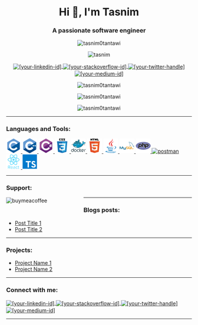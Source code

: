 
<h1 align="center">Hi 👋, I'm Tasnim</h1>
<h3 align="center">A passionate software engineer</h3>

<p align="center">
  <img src="https://komarev.com/ghpvc/?username=tasnim0tantawi&label=Profile%20views&color=0e75b6&style=flat" alt="tasnim0tantawi" />
</p>

<p align="center">
  <img src="https://github-readme-stats.vercel.app/api/top-langs?username=tasnim0tantawi&show_icons=true&locale=en&layout=compact" alt="tasnim" />
</p>

<p align="center">
  <a href="https://linkedin.com/in/[your-linkedin-id]" target="blank">
    <img align="center" src="https://cdn.jsdelivr.net/npm/simple-icons@v3/icons/linkedin.svg" alt="[your-linkedin-id]" height="30" width="40" />
  </a>
  <a href="https://stackoverflow.com/users/[your-stackoverflow-id]" target="blank">
    <img align="center" src="https://cdn.jsdelivr.net/npm/simple-icons@v3/icons/stackoverflow.svg" alt="[your-stackoverflow-id]" height="30" width="40" />
  </a>
  <a href="https://twitter.com/[your-twitter-handle]" target="blank">
    <img align="center" src="https://cdn.jsdelivr.net/npm/simple-icons@v3/icons/twitter.svg" alt="[your-twitter-handle]" height="30" width="40" />
  </a>
  <a href="https://medium.com/@[your-medium-id]" target="blank">
    <img align="center" src="https://cdn.jsdelivr.net/npm/simple-icons@v3/icons/medium.svg" alt="[your-medium-id]" height="30" width="40" />
  </a>
</p>

<p align="center">
  <img src="https://github-readme-stats.vercel.app/api?username=tasnim0tantawi&show_icons=true&locale=en" alt="tasnim0tantawi" />
</p>

<p align="center">
  <img src="https://github-readme-streak-stats.herokuapp.com/?user=tasnim0tantawi&" alt="tasnim0tantawi" />
</p>

<p align="center">
  <img src="https://github-profile-summary-cards.vercel.app/api/cards/profile-details?username=tasnim0tantawi&theme=vue" alt="tasnim0tantawi" />
</p>

---

<h3 align="left">Languages and Tools:</h3>
<p align="left">
  <a href="https://www.cprogramming.com/" target="_blank">
    <img src="https://raw.githubusercontent.com/devicons/devicon/master/icons/c/c-original.svg" alt="c" width="40" height="40"/>
  </a>
  <a href="https://www.w3schools.com/cpp/" target="_blank">
    <img src="https://raw.githubusercontent.com/devicons/devicon/master/icons/cplusplus/cplusplus-original.svg" alt="cplusplus" width="40" height="40"/>
  </a>
  <a href="https://www.w3schools.com/cs/" target="_blank">
    <img src="https://raw.githubusercontent.com/devicons/devicon/master/icons/csharp/csharp-original.svg" alt="csharp" width="40" height="40"/>
  </a>
  <a href="https://www.w3schools.com/css/" target="_blank">
    <img src="https://raw.githubusercontent.com/devicons/devicon/master/icons/css3/css3-original-wordmark.svg" alt="css3" width="40" height="40"/>
  </a>
  <a href="https://www.docker.com/" target="_blank">
    <img src="https://raw.githubusercontent.com/devicons/devicon/master/icons/docker/docker-original-wordmark.svg" alt="docker" width="40" height="40"/>
  </a>
  <a href="https://www.w3.org/html/" target="_blank">
    <img src="https://raw.githubusercontent.com/devicons/devicon/master/icons/html5/html5-original-wordmark.svg" alt="html5" width="40" height="40"/>
  </a>
  <a href="https://www.java.com" target="_blank">
    <img src="https://raw.githubusercontent.com/devicons/devicon/master/icons/java/java-original.svg" alt="java" width="40" height="40"/>
  </a>
  <a href="https://www.mysql.com/" target="_blank">
    <img src="https://raw.githubusercontent.com/devicons/devicon/master/icons/mysql/mysql-original-wordmark.svg" alt="mysql" width="40" height="40"/>
  </a>
  <a href="https://www.php.net" target="_blank">
    <img src="https://raw.githubusercontent.com/devicons/devicon/master/icons/php/php-original.svg" alt="php" width="40" height="40"/>
  </a>
  <a href="https://postman.com" target="_blank">
    <img src="https://www.vectorlogo.zone/logos/getpostman/getpostman-icon.svg" alt="postman" width="40" height="40"/>
  </a>
  <a href="https://reactjs.org/" target="_blank">
    <img src="https://raw.githubusercontent.com/devicons/devicon/master/icons/react/react-original-wordmark.svg" alt="react" width="40" height="40"/>
  </a>
  <a href="https://www.typescriptlang.org/" target="_blank">
    <img src="https://raw.githubusercontent.com/devicons/devicon/master/icons/typescript/typescript-original.svg" alt="typescript" width="40" height="40"/>
  </a>
</p>

---

<h3 align="left">Support:</h3>
<p>
  <a href="https://www.buymeacoffee.com/[your-bmc-id]">
    <img align="left" src="https://cdn.buymeacoffee.com/buttons/v2/default-yellow.png" height="50" width="210" alt="buymeacoffee" />
  </a>
</p>

---

<h3 align="left">Blogs posts:</h3>
<ul>
  <li>
    <a href="https://medium.com/@[your-medium-id]/[post-title-1]">Post Title 1</a>
  </li>
  <li>
    <a href="https://medium.com/@[your-medium-id]/[post-title-2]">Post Title 2</a>
  </li>
</ul>

---

<h3 align="left">Projects:</h3>
<ul>
  <li>
    <a href="https://github.com/tasnim0tantawi/[project-name-1]">Project Name 1</a>
  </li>
  <li>
    <a href="https://github.com/tasnim0tantawi/[project-name-2]">Project Name 2</a>
  </li>
</ul>

---

<h3 align="left">Connect with me:</h3>
<p align="left">
  <a href="https://linkedin.com/in/[your-linkedin-id]" target="blank">
    <img align="center" src="https://cdn.jsdelivr.net/npm/simple-icons@v3/icons/linkedin.svg" alt="[your-linkedin-id]" height="30" width="40" />
  </a>
  <a href="https://stackoverflow.com/users/[your-stackoverflow-id]" target="blank">
    <img align="center" src="https://cdn.jsdelivr.net/npm/simple-icons@v3/icons/stackoverflow.svg" alt="[your-stackoverflow-id]" height="30" width="40" />
  </a>
  <a href="https://twitter.com/[your-twitter-handle]" target="blank">
    <img align="center" src="https://cdn.jsdelivr.net/npm/simple-icons@v3/icons/twitter.svg" alt="[your-twitter-handle]" height="30" width="40" />
  </a>
  <a href="https://medium.com/@[your-medium-id]" target="blank">
    <img align="center" src="https://cdn.jsdelivr.net/npm/simple-icons@v3/icons/medium.svg" alt="[your-medium-id]" height="30" width="40" />
  </a>
</p>

---

<!---
tasnim0tantawi/tasnim0tantawi is a ✨ special ✨ repository because its `README.md` (this file) appears on your GitHub profile.
You can click the Preview link to take a look at your changes.
--->

